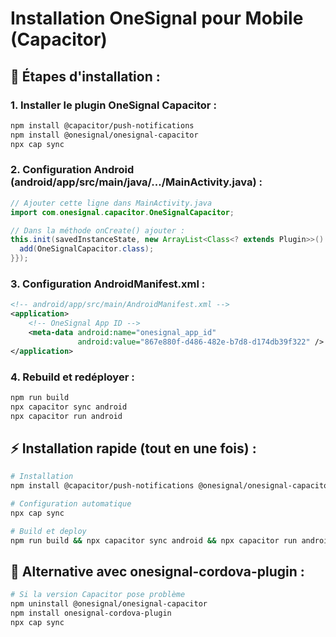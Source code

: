 # Installation OneSignal pour Mobile (Capacitor)

## 📱 **Étapes d'installation :**

### **1. Installer le plugin OneSignal Capacitor :**
```bash
npm install @capacitor/push-notifications
npm install @onesignal/onesignal-capacitor
npx cap sync
```

### **2. Configuration Android (android/app/src/main/java/.../MainActivity.java) :**
```java
// Ajouter cette ligne dans MainActivity.java
import com.onesignal.capacitor.OneSignalCapacitor;

// Dans la méthode onCreate() ajouter :
this.init(savedInstanceState, new ArrayList<Class<? extends Plugin>>() {{
  add(OneSignalCapacitor.class);
}});
```

### **3. Configuration AndroidManifest.xml :**
```xml
<!-- android/app/src/main/AndroidManifest.xml -->
<application>
    <!-- OneSignal App ID -->
    <meta-data android:name="onesignal_app_id" 
               android:value="867e880f-d486-482e-b7d8-d174db39f322" />
</application>
```

### **4. Rebuild et redéployer :**
```bash
npm run build
npx capacitor sync android
npx capacitor run android
```

## ⚡ **Installation rapide (tout en une fois) :**
```bash
# Installation
npm install @capacitor/push-notifications @onesignal/onesignal-capacitor

# Configuration automatique
npx cap sync

# Build et deploy
npm run build && npx capacitor sync android && npx capacitor run android
```

## 🔧 **Alternative avec onesignal-cordova-plugin :**
```bash
# Si la version Capacitor pose problème
npm uninstall @onesignal/onesignal-capacitor
npm install onesignal-cordova-plugin
npx cap sync
```